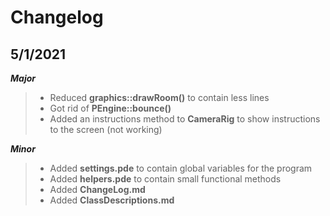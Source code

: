 # Changelog

## 5/1/2021
  __*Major*__
  > - Reduced __graphics::drawRoom()__ to contain less lines
  > - Got rid of __PEngine::bounce()__
  > - Added an instructions method to __CameraRig__ to show instructions to the screen (not working)
  
  __*Minor*__
  > - Added __settings.pde__ to contain global variables for the program
  > - Added __helpers.pde__ to contain small functional methods
  > - Added __ChangeLog.md__
  > - Added __ClassDescriptions.md__
